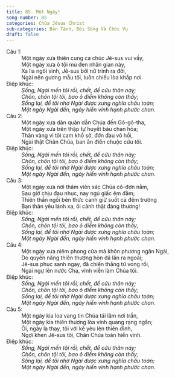 ```yaml
---
title: 85. Một Ngày!
song-number: 85
categories: Chúa Jêsus Christ
sub-categories: Bản Tánh, Đời Sống Và Chức Vụ
draft: false
---
```

<dl><dt>Câu 1:</dt><dd data-verse="1">Một ngày xưa thiên cung ca chúc Jê-sus vui vầy, <br/>Một ngày xưa ô tội mù đen nhân gian này, <br/>Xa lìa ngôi vinh, Jê-sus bởi nữ trinh ra đời, <br/>Ngài nên gương mẫu tôi, luôn chiếu lòa khắp nơi. </dd><dt>Điệp khúc:</dt><dd data-chorus="1"><em>Sống, Ngài mến tôi rồi, chết, để cứu thân này; <br/>Chôn, chôn tội tôi, bao ô điểm không còn thấy; <br/>Sống lại, để tôi nhờ Ngài được xưng nghĩa châu toàn; <br/>Một ngày Ngài đến, ngày hiển vinh hạnh phước chan. </em></dd><dt>Câu 2:</dt><dd data-verse="2">Một ngày xưa dân quân dẫn Chúa đến Gô-gô-tha, <br/>Một ngày xưa trên thập tự huyết báu chan hòa; <br/>Thân vàng vì tôi cam khổ sở, đớn đau vô hồi, <br/>Ngài thật Chân Chúa, ban ân điển chuộc cứu tôi. </dd><dt>Điệp khúc:</dt><dd data-chorus="1"><em>Sống, Ngài mến tôi rồi, chết, để cứu thân này; <br/>Chôn, chôn tội tôi, bao ô điểm không còn thấy; <br/>Sống lại, để tôi nhờ Ngài được xưng nghĩa châu toàn; <br/>Một ngày Ngài đến, ngày hiển vinh hạnh phước chan. </em></dd><dt>Câu 3:</dt><dd data-verse="3">Một ngày xưa nơi thâm viên xác Chúa cô-đơn nằm, <br/>Sau giờ chịu đau nhục, nay ngủ giấc êm đằm; <br/>Thiên thần ngồi bên thức canh giữ suốt cả đêm trường <br/>Bạn thân yêu lánh xa, ôi cảnh thật đáng thương! </dd><dt>Điệp khúc:</dt><dd data-chorus="1"><em>Sống, Ngài mến tôi rồi, chết, để cứu thân này; <br/>Chôn, chôn tội tôi, bao ô điểm không còn thấy; <br/>Sống lại, để tôi nhờ Ngài được xưng nghĩa châu toàn; <br/>Một ngày Ngài đến, ngày hiển vinh hạnh phước chan. </em></dd><dt>Câu 4:</dt><dd data-verse="4">Một ngày xưa niêm phong cửa mả khôn phương ngăn Ngài, <br/>Do quyền năng thiên thượng hòn đá lăn ra ngoài; <br/>Jê-sus phục sanh ngay, đã chiến thắng tử vong rồi, <br/>Ngài ngự lên nước Cha, vĩnh viễn làm Chúa tôi. </dd><dt>Điệp khúc:</dt><dd data-chorus="1"><em>Sống, Ngài mến tôi rồi, chết, để cứu thân này; <br/>Chôn, chôn tội tôi, bao ô điểm không còn thấy; <br/>Sống lại, để tôi nhờ Ngài được xưng nghĩa châu toàn; <br/>Một ngày Ngài đến, ngày hiển vinh hạnh phước chan. </em></dd><dt>Câu 5:</dt><dd data-verse="5">Một ngày kia loa vang tin Chúa tái lâm nơi trần, <br/>Một ngày kia thiên thượng lòa vinh quang rạng ngần; <br/>Ôi, ngày lạ thay, tôi với kẻ yêu lên thiên đình, <br/>Ngợi khen Jê-sus tôi, Chân Chúa toàn hiển vinh. </dd><dt>Điệp khúc:</dt><dd data-chorus="1"><em>Sống, Ngài mến tôi rồi, chết, để cứu thân này; <br/>Chôn, chôn tội tôi, bao ô điểm không còn thấy; <br/>Sống lại, để tôi nhờ Ngài được xưng nghĩa châu toàn; <br/>Một ngày Ngài đến, ngày hiển vinh hạnh phước chan. </em></dd></dl>